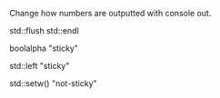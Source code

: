 Change how numbers are outputted with console out.

std::flush
std::endl

boolalpha "sticky"

std::left "sticky"

std::setw() "not-sticky"